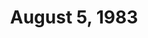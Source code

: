 ---
title: August 5, 1983
private_reel: Billy Joel
videos:
  - title: The Kinks - Come Dancing
  - title: Donna Summer - She Works Hard For The Money
  - title: Madness - Our House
  - title: The Eurythmics - Sweet Dreams
    vote_nominee: true
    vote_results: 39090
  - title: Duran Duran - Hungry Like The Wolf
    vote_nominee: true
    vote_results: 55698
    vote_winner: true
  - title: Elvis Costello - Every Day I Write The Book
    world_premiere_video: true
  - title: Billy Joel - Tell Her About It
  - title: ZZ Top - Sharp Dressed Man
  - title: Kansas - Fight Fire With Fire
  - title: Michael Jackson - Billie Jean
    hall_of_fame: true
  - title: Men Without Hats - Safety Dance
  - title: Men At Work - It's A Mistake
  - title: Greg Kihn - Jeopardy
  - title: Wham! U.K. - Bad Boys
notes: Includes "Where Are They Now" Segment Richie Furay.  Announcer signs off saying "We'll see you again 2 weeks from tonight", implying no new episode August 12th.  
---